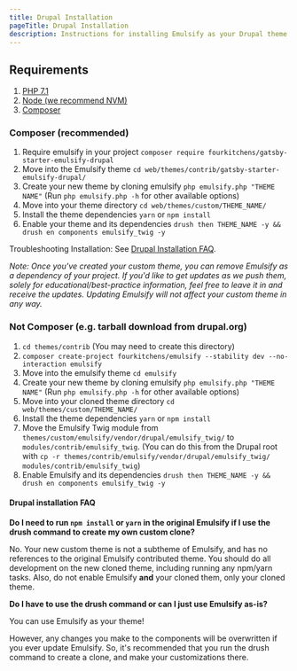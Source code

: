 ```yaml
---
title: Drupal Installation
pageTitle: Drupal Installation
description: Instructions for installing Emulsify as your Drupal theme
---
```


## Requirements

1. [PHP 7.1](http://www.php.net/)
2. [Node \(we recommend NVM\)](https://github.com/creationix/nvm)
3. [Composer](https://getcomposer.org/)

### Composer \(recommended\)

1. Require emulsify in your project `composer require fourkitchens/gatsby-starter-emulsify-drupal`
2. Move into the Emulsify theme `cd web/themes/contrib/gatsby-starter-emulsify-drupal/`
3. Create your new theme by cloning emulsify `php emulsify.php "THEME NAME"` \(Run `php emulsify.php -h` for other available options\)
4. Move into your theme directory `cd web/themes/custom/THEME_NAME/`
5. Install the theme dependencies `yarn` or `npm install`
6. Enable your theme and its dependencies `drush then THEME_NAME -y && drush en components emulsify_twig -y`

Troubleshooting Installation: See [Drupal Installation FAQ](https://github.com/fourkitchens/emulsify/wiki/Installation#drupal-installation-faq).

_Note: Once you've created your custom theme, you can remove Emulsify as a dependency of your project. If you'd like to get updates as we push them, solely for educational/best-practice information, feel free to leave it in and receive the updates. Updating Emulsify will not affect your custom theme in any way._

### Not Composer \(e.g. tarball download from drupal.org\)

1. `cd themes/contrib` \(You may need to create this directory\)
2. `composer create-project fourkitchens/emulsify --stability dev --no-interaction emulsify`
3. Move into the emulsify theme `cd emulsify`
4. Create your new theme by cloning emulsify `php emulsify.php "THEME NAME"` \(Run `php emulsify.php -h` for other available options\)
5. Move into your cloned theme directory `cd web/themes/custom/THEME_NAME/`
6. Install the theme dependencies `yarn` or `npm install`
7. Move the Emulsify Twig module from `themes/custom/emulsify/vendor/drupal/emulsify_twig/` to `modules/contrib/emulsify_twig`. \(You can do this from the Drupal root with `cp -r themes/contrib/emulsify/vendor/drupal/emulsify_twig/ modules/contrib/emulsify_twig`\)
8. Enable Emulsify and its dependencies `drush then THEME_NAME -y && drush en components emulsify_twig -y`

#### Drupal installation FAQ

**Do I need to run `npm install` or `yarn` in the original Emulsify if I use the drush command to create my own custom clone?**

No. Your new custom theme is not a subtheme of Emulsify, and has no references to the original Emulsify contributed theme. You should do all development on the new cloned theme, including running any npm/yarn tasks. Also, do not enable Emulsify **and** your cloned them, only your cloned theme.

**Do I have to use the drush command or can I just use Emulsify as-is?**

You can use Emulsify as your theme!

However, any changes you make to the components will be overwritten if you ever update Emulsify. So, it's recommended that you run the drush command to create a clone, and make your customizations there.
